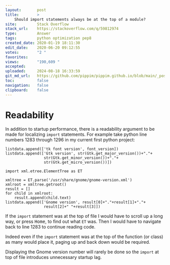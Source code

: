 ```yaml
---
layout:       post
title:        >
    Should import statements always be at the top of a module?
site:         Stack Overflow
stack_url:    https://stackoverflow.com/q/59812974
type:         Answer
tags:         python optimization pep8
created_date: 2020-01-19 18:11:30
edit_date:    2020-06-20 09:12:55
votes:        "2 "
favorites:    
views:        "190,609 "
accepted:     
uploaded:     2024-08-18 16:33:59
git_md_url:   https://github.com/pippim/pippim.github.io/blob/main/_posts/2020/2020-01-19-Should-import-statements-always-be-at-the-top-of-a-module_.md
toc:          false
navigation:   false
clipboard:    false
---
```


# Readability

In addition to startup performance, there is a readability argument to be made for localizing `import` statements. For example take python line numbers 1283 through 1296 in my current first python project:

``` 
listdata.append(['tk font version', font_version])
listdata.append(['Gtk version', str(Gtk.get_major_version())+"."+
                 str(Gtk.get_minor_version())+"."+
                 str(Gtk.get_micro_version())])

import xml.etree.ElementTree as ET

xmltree = ET.parse('/usr/share/gnome/gnome-version.xml')
xmlroot = xmltree.getroot()
result = []
for child in xmlroot:
    result.append(child.text)
listdata.append(['Gnome version', result[0]+"."+result[1]+"."+
                 result[2]+" "+result[3]])
```

If the `import` statement was at the top of file I would have to scroll up a long way, or press <kbd>Home</kbd>, to find out what `ET` was. Then I would have to navigate back to line 1283 to continue reading code.

Indeed even if the `import` statement was at the top of the function (or class) as many would place it, paging up and back down would be required.

Displaying the Gnome version number will rarely be done so the `import` at top of file introduces unnecessary startup lag.
